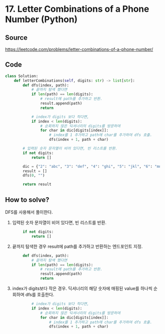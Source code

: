 # 17. Letter Combinations of a Phone Number (Python)

## Source

https://leetcode.com/problems/letter-combinations-of-a-phone-number/

## Code

```python
class Solution:
    def letterCombinations(self, digits: str) -> list[str]:
        def dfs(index, path):
            # 끝까지 탐색 했다면
            if len(path) == len(digits):
                # result에 path를 추가하고 반환.
                result.append(path)
                return

            # index가 digits 보다 작다면,
            if index < len(digits):
                # 순회하지 않은 딕셔너리의 digits를 방문하여
                for char in dic[digits[index]]:
                    # index를 1 추가하고 path에 char를 추가하여 dfs 호출.
                    dfs(index + 1, path + char)

        # 입력된 숫자 문자열이 비어 있다면, 빈 리스트를 반환.
        if not digits:
            return []

        dic = {"2": "abc", "3": "def", "4": "ghi", "5": "jkl", "6": "mno", "7": "pqrs", "8": "tuv", "9": "wxyz"}
        result = []
        dfs(0, "")

        return result
```

## How to solve?

DFS를 사용해서 풀이한다.

1. 입력된 숫자 문자열이 비어 있다면, 빈 리스트를 반환.

```python
        if not digits:
            return []
```

2. 끝까지 탐색한 경우 result에 path를 추가하고 반환하는 엔드포인트 지정.

```python
        def dfs(index, path):
            # 끝까지 탐색 했다면
            if len(path) == len(digits):
                # result에 path를 추가하고 반환.
                result.append(path)
                return
```

3. index가 digits보다 작은 경우. 딕셔너리의 해당 숫자에 매핑된 value를 하나씩 순회하며 dfs를 호출한다.

```python
            # index가 digits 보다 작다면,
            if index < len(digits):
                # 순회하지 않은 딕셔너리의 digits를 방문하여
                for char in dic[digits[index]]:
                    # index를 1 추가하고 path에 char를 추가하여 dfs 호출.
                    dfs(index + 1, path + char)
```